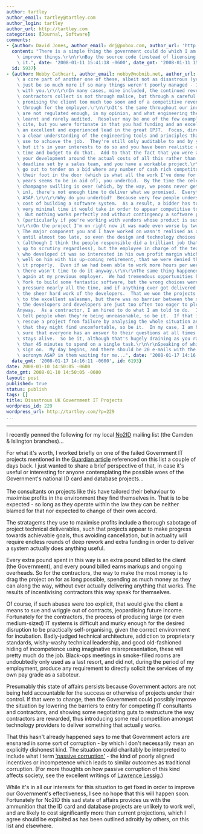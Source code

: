 ```yaml
---
author: tartley
author_email: tartley@tartley.com
author_login: tartley
author_url: http://tartley.com
categories: [Journal, Software]
comments:
- {author: David Jones, author_email: drj@pobox.com, author_url: 'http://drj11.wordpress.com/',
  content: "There is a simple thing the government could do which I am sure would\
    \ improve things.\r\n\r\nBuy the source code (instead of licensing it); publish\
    \ it.", date: '2008-01-11 15:41:18 -0600', date_gmt: '2008-01-11 15:41:18 -0600',
  id: 5937}
- {author: Nobby Cathcart, author_email: nobby@nobnib.net, author_url: '', content: "As\
    \ a core part of another one of these, albeit not as disastrous (yet) - it could\
    \ just be so much more if so many things weren't poorly managed - I can only agree\
    \ with you.\r\n\r\nIn many cases, mine included, the continued revenue the individual\
    \ contractors collect is not through malice, but through a careful balance of\
    \ promising the client too much too soon and of a competitive revenue stream coming\
    \ through for the employer.\r\n\r\nIt's the same throughout our industry.  We\
    \ are not regulated enough, in my opinion, and what engineering there is is voluntarily\
    \ learnt and rarely audited.  Resolver may be one of the few examples that I can\
    \ cite, but you were fortunate in that you had funding and an excellent team and\
    \ an excellent and experienced lead in the great GPJT.  Focus, direction, and\
    \ a clear understanding of the engineering tools and principles that you would\
    \ use to achieve the job.  They're still only auditable to and by yourselves,\
    \ but it's in your interests to do so and you have been realistic enough to include\
    \ time and budget to do that.  Add to that the fact that you were able to plan\
    \ your development around the actual costs of all this rather than some bullshit\
    \ deadline set by a sales team, and you have a workable project.\r\n\r\nWhen you\
    \ go out to tender on a bid where any number of cash rich competitors could get\
    \ their foot in the door (which is what all the work I've done for the past 10\
    \ years seems to be in aid of), you underbid.  By the time the celebrations and\
    \ champagne swilling is over (which, by the way, we peons never get to indulge\
    \ in), there's not enough time to deliver what we promised.  Everything becomes\
    \ ASAP.\r\n\r\nWhy do you underbid?  Because very few people understand the true\
    \ cost of building a software system.  As a result, a bidder has to provide the\
    \ very minimal time it would take in order to appear competitive to the buyer.\
    \  But nothing works perfectly and without contingency a software project is doomed\
    \ (particularly if you're working with vendors whose product is suspect at best).\r\
    \n\r\nOn the project I'm on right now it was made even worse by two factors. \
    \ The major component you and I have worked on wasn't realised as a necessity\
    \ until almost too late, so even the design and technology choices were rushed\
    \ (although I think the people responsible did a brilliant job that would stand\
    \ up to scrutiny regardless), but the employee in charge of the team of consultants\
    \ who developed it was so interested in his own profit margin which would reflect\
    \ well on him with his up-coming retirement, that we were denied the time to develop\
    \ it properly.  Even if we had been able to work more hours per week, to be fair,\
    \ there wasn't time to do it anyway.\r\n\r\nThe same thing happened over and over\
    \ again at my previous employer.  We had tremendous opportunities here in New\
    \ York to build some fantastic software, but the wrong choices were made under\
    \ pressure nearly all the time, and if anything ever got delivered it was through\
    \ the sheer hard work of the developers.  That we won the projects at all is testament\
    \ to the excellent salesmen, but there was no barrier between the salesmen and\
    \ the developers and developers are just too often too eager to please.\r\n\r\n\
    Anyway.  As a contractor, I am hired to do what I am told to do.  If that is to\
    \ tell people when they're being unreasonable, so be it.  If that is to try to\
    \ rescue a project from failure by analysing the whole situation and making recommendations\
    \ that they might find uncomfortable, so be it.  In my case, I am hired to make\
    \ sure that everyone has an answer to their questions at all times and the system\
    \ stays alive.  So be it, although that's hugely draining as you rarely get more\
    \ than 45 minutes to spend on a single task.\r\n\r\nSpeaking of which, I should\
    \ sign on.  My day begins, and there should be 20 e-mails with the four-letter\
    \ acronym ASAP in them waiting for me...", date: '2008-01-17 14:16:11 -0600',
  date_gmt: '2008-01-17 14:16:11 -0600', id: 6193}
date: 2008-01-10 14:50:05 -0600
date_gmt: 2008-01-10 14:50:05 -0600
layout: post
published: true
status: publish
tags: []
title: Disastrous UK Government IT Projects
wordpress_id: 229
wordpress_url: http://tartley.com/?p=229
...
```

---

I recently penned the following for my local
[No2ID](http://www.no2id.net/) mailing list (the Camden & Islington
branches)...

For what it's worth, I worked briefly on one of the failed Government IT
projects mentioned in the [Guardian
article](http://www.guardian.co.uk/technology/2008/jan/04/computing.politics?gusrc=rss&feed=networkfront)
referenced on this list a couple of days back. I just wanted to share a
brief perspective of that, in case it's useful or interesting for anyone
contemplating the possible woes of the Government's national ID card and
database projects...\
\
The consultants on projects like this have tailored their behaviour to
maximise profits in the environment they find themselves in. That is to
be expected - so long as they operate within the law they can be neither
blamed for that nor expected to change of their own accord.

The stratagems they use to maximise profits include a thorough sabotage
of project technical deliverables, such that projects appear to make
progress towards achievable goals, thus avoiding cancellation, but in
actuality will require endless rounds of deep rework and extra funding
in order to deliver a system actually does anything useful.

Every extra pound spent in this way is an extra pound billed to the
client (the Government), and every pound billed earns markups and
ongoing overheads. So for the contractors, the way to make the most
money is to drag the project on for as long possible, spending as much
money as they can along the way, without ever actually delivering
anything that works. The results of incentivising contractors this way
speak for themselves.

Of course, if such abuses were too explicit, that would give the client
a means to sue and wriggle out of contracts, jeopardising future income.
Fortunately for the contractors, the process of producing large (or even
medium-sized) IT systems is difficult and murky enough for the desired
disruption to be practically self-organising, given the correct
environment for incubation. Badly-judged technical architecture,
addiction to proprietary standards, wishy-washy technical leadership,
and good old-fashioned hiding of incompetence using imaginative
misrepresentation, these will pretty much do the job. Black-ops meetings
in smoke-filled rooms are undoubtedly only used as a last resort, and
did not, during the period of my employment, produce any requirement to
directly solicit the services of my own pay grade as a saboteur.

Presumably this state of affairs persists because Government actors are
not being held accountable for the success or otherwise of projects
under their control. If that were to change, then the Government could
possibly improve the situation by lowering the barriers to entry for
competing IT consultants and contractors, and showing some negotiating
guts to restructure the way contractors are rewarded, thus introducing
some real competition amongst technology providers to deliver something
that actually works.

That this hasn't already happened says to me that Government actors are
ensnared in some sort of corruption - by which I don't necessarily mean
an explicitly dishonest kind. The situation could charitably be
interpreted to include what I term ['passive
corruption'](http://wiki.lessig.org/index.php/Corruption) - the kind of
poorly aligned incentives or incompetence which leads to similar
outcomes as traditional corruption. (For more thoughts on how passive
corruption of this kind affects society, see the excellent writings of
[Lawrence Lessig](http://www.lessig.org/blog/).)

While it's in all our interests for this situation to get fixed in order
to improve our Government's effectiveness, I see no hope that this will
happen soon. Fortunately for No2ID this sad state of affairs provides us
with the ammunition that the ID card and database projects are unlikely
to work well, and are likely to cost significantly more than current
projections, which I agree should be exploited as has been outlined
adroitly by others, on this list and elsewhere.
